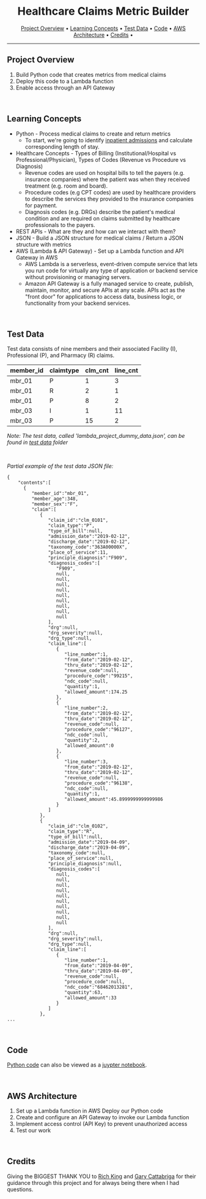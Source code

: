 <!-- README.md -->
<!--
Author: Chien Ho
Date: 2022.07.20
*** Reference links are enclosed in brackets [ ] instead of parentheses
*** See the bottom of this document for the declaration of the reference variables
*** for contributors-url, forks-url, etc. This is an optional, concise syntax you may use.
*** https://www.markdownguide.org/basic-syntax/#reference-style-links
-->

<!-- Title -->
<div align="center">
  <h1 align="center">Healthcare Claims Metric Builder</h1>
</div>

<!-- The menu links to the various readme sections. Make these whatever works for your project -->      
<p align="center">
  <a href="#project-overview">Project Overview</a> •  
  <a href="#learning-concepts">Learning Concepts</a> •  
  <a href="#test-data">Test Data</a> •  
  <a href="#code">Code</a> •
  <a href="#aws-architecture">AWS Architecture</a> •
  <a href="#credits">Credits</a> •
</p>

---
<!-- PROJECT OVERVIEW --> 
<a name="project-overview"></a>
## Project Overview
   1) Build Python code that creates metrics from medical claims
   2) Deploy this code to a Lambda function
   3) Enable access through an API Gateway

<br/>

<!-- LEARNING CONCEPTS --> 
<a name="learning-concepts"></a>
## Learning Concepts
   * Python - Process medical claims to create and return metrics
      * To start, we're going to identify [inpatient admissions](https://info.medinsight.milliman.com/2016/09/methodology-for-identifying-inpatient-admission-events/) and calculate corresponding length of stay.
   * Healthcare Concepts - Types of Billing (Institutional/Hospital vs Professional/Physician), Types of Codes (Revenue vs Procedure vs Diagnosis)
      * Revenue codes are used on hospital bills to tell the payers (e.g. insurance companies) where the patient was when they received treatment (e.g. room and board).
      * Procedure codes (e.g CPT codes) are used by healthcare providers to describe the services they provided to the insurance companies for payment. 
      * Diagnosis codes (e.g. DRGs) describe the patient's medical condition and are required on claims submitted by healthcare professionals to the payers.
   * REST APIs - What are they and how can we interact with them?
   * JSON - Build a JSON structure for medical claims / Return a JSON structure with metrics
   * AWS (Lambda & API Gateway) - Set up a Lambda function and API Gateway in AWS 
      *  AWS Lambda is a serverless, event-driven compute service that lets you run code for virtually any type of application or backend service without provisioning or managing servers. 
      * Amazon API Gateway is a fully managed service to create, publish, maintain, monitor, and secure APIs at any scale. APIs act as the "front door" for applications to access data, business logic, or functionality from your backend services.

<br/>

<!-- TEST DATA --> 
<a name="test-data"></a>
## Test Data
Test data consists of nine members and their associated Facility (I), Professional (P), and Pharmacy (R) claims.

| member\_id | claimtype | clm\_cnt | line\_cnt |
| :--- | :--- | :--- | :--- |
| mbr_01 | P | 1 | 3 |
| mbr_01 | R | 2 | 1 |
| mbr_01 | P | 8 | 2 |
| mbr_03 | I | 1 | 11 |
| mbr_03 | P | 15 | 2 |


*Note: The test data, called 'lambda_project_dummy_data.json', can be found in [test data](https://github.com/chienqho/project_lambda/tree/main/test_data) folder*

<br/>

*Partial example of the test data JSON file:*
```
{
    "contents":[
      {
         "member_id":"mbr_01",
         "member_age":348,
         "member_sex":"F",
         "claim":[
            {
               "claim_id":"clm_0101",
               "claim_type":"P",
               "type_of_bill":null,
               "admission_date":"2019-02-12",
               "discharge_date":"2019-02-12",
               "taxonomy_code":"363A00000X",
               "place_of_service":11,
               "principle_diagnosis":"F909",
               "diagnosis_codes":[
                  "F909",
                  null,
                  null,
                  null,
                  null,
                  null,
                  null,
                  null,
                  null,
                  null
               ],
               "drg":null,
               "drg_severity":null,
               "drg_type":null,
               "claim_line":[
                  {
                     "line_number":1,
                     "from_date":"2019-02-12",
                     "thru_date":"2019-02-12",
                     "revenue_code":null,
                     "procedure_code":"99215",
                     "ndc_code":null,
                     "quantity":1,
                     "allowed_amount":174.25
                  },
                  {
                     "line_number":2,
                     "from_date":"2019-02-12",
                     "thru_date":"2019-02-12",
                     "revenue_code":null,
                     "procedure_code":"96127",
                     "ndc_code":null,
                     "quantity":2,
                     "allowed_amount":0
                  },
                  {
                     "line_number":3,
                     "from_date":"2019-02-12",
                     "thru_date":"2019-02-12",
                     "revenue_code":null,
                     "procedure_code":"96138",
                     "ndc_code":null,
                     "quantity":1,
                     "allowed_amount":45.8999999999999986
                  }
               ]
            },
            {
               "claim_id":"clm_0102",
               "claim_type":"R",
               "type_of_bill":null,
               "admission_date":"2019-04-09",
               "discharge_date":"2019-04-09",
               "taxonomy_code":null,
               "place_of_service":null,
               "principle_diagnosis":null,
               "diagnosis_codes":[
                  null,
                  null,
                  null,
                  null,
                  null,
                  null,
                  null,
                  null,
                  null,
                  null
               ],
               "drg":null,
               "drg_severity":null,
               "drg_type":null,
               "claim_line":[
                  {
                     "line_number":1,
                     "from_date":"2019-04-09",
                     "thru_date":"2019-04-09",
                     "revenue_code":null,
                     "procedure_code":null,
                     "ndc_code":"68462013281",
                     "quantity":63,
                     "allowed_amount":33
                  }
               ]
            },
...
```

<br/>

<!-- CODE --> 
<a name="code"></a>
## Code
[Python code](https://github.com/chienqho/project_lambda/blob/main/querying-json.py) can also be viewed as a [juypter notebook](https://github.com/chienqho/project_lambda/blob/main/querying-json.ipynb).


<br/>

<!-- ARCHITECTURE --> 
<a name="aws-architecture"></a>
## AWS Architecture
   1) Set up a Lambda function in AWS Deploy our Python code 
   2) Create and configure an API Gateway to invoke our Lambda function 
   3) Implement access control (API Key) to prevent unauthorized access 
   4) Test our work

<br/>

<!-- CREDITS or ACKNOWLEDGEMENTS -->
<a name="credits and Acknowledgements"></a>

## Credits
Giving the BIGGEST THANK YOU to [Rich King](https://www.linkedin.com/in/richwking/) and [Gary Cattabriga](https://www.linkedin.com/in/gcattabriga/) for their guidance through this project and for always being there when I had questions.
<br/>
